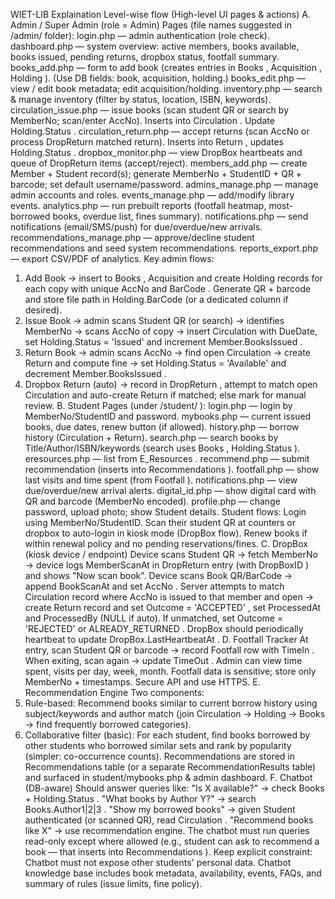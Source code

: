 WIET-LIB Explaination
Level-wise flow (High-level UI pages & actions)
A. Admin / Super Admin (role = Admin)
Pages (file names suggested in /admin/ folder):
login.php — admin authentication (role check).
dashboard.php — system overview: active members, books available, books
issued, pending returns, dropbox status, footfall summary.
books_add.php — form to add book (creates entries in Books , Acquisition , Holding ).
(Use DB fields: book, acquisition, holding.)
books_edit.php — view / edit book metadata; edit acquisition/holding.
inventory.php — search & manage inventory (filter by status, location, ISBN,
keywords).
circulation_issue.php — issue books (scan student QR or search by MemberNo;
scan/enter AccNo). Inserts into Circulation . Update Holding.Status .
circulation_return.php — accept returns (scan AccNo or process DropReturn
matched return). Inserts into Return , updates Holding.Status .
dropbox_monitor.php — view DropBox heartbeats and queue of DropReturn items
(accept/reject).
members_add.php — create Member + Student record(s); generate MemberNo +
StudentID + QR + barcode; set default username/password.
admins_manage.php — manage admin accounts and roles.
events_manage.php — add/modify library events.
analytics.php — run prebuilt reports (footfall heatmap, most-borrowed books,
overdue list, fines summary).
notifications.php — send notifications (email/SMS/push) for due/overdue/new
arrivals.
recommendations_manage.php — approve/decline student recommendations and
seed system recommendations.
reports_export.php — export CSV/PDF of analytics.
Key admin flows:
1. Add Book → insert to Books , Acquisition and create Holding records for each copy
with unique AccNo and BarCode . Generate QR + barcode and store file path in
Holding.BarCode (or a dedicated column if desired).
2. Issue Book → admin scans Student QR (or search) → identifies MemberNo →
scans AccNo of copy → insert Circulation with DueDate, set Holding.Status = 'Issued'
and increment Member.BooksIssued .
3. Return Book → admin scans AccNo → find open Circulation → create Return and
compute fine → set Holding.Status = 'Available' and decrement Member.BooksIssued .
4. Dropbox Return (auto) → record in DropReturn , attempt to match open Circulation
and auto-create Return if matched; else mark for manual review.
B. Student
Pages (under /student/ ):
login.php — login by MemberNo/StudentID and password.
mybooks.php — current issued books, due dates, renew button (if allowed).
history.php — borrow history (Circulation + Return).
search.php — search books by Title/Author/ISBN/keywords (search uses Books ,
Holding.Status ).
eresources.php — list from E_Resources .
recommend.php — submit recommendation (inserts into Recommendations ).
footfall.php — show last visits and time spent (from Footfall ).
notifications.php — view due/overdue/new arrival alerts.
digital_id.php — show digital card with QR and barcode (MemberNo encoded).
profile.php — change password, upload photo; show Student details.
Student flows:
Login using MemberNo/StudentID.
Scan their student QR at counters or dropbox to auto-login in kiosk mode
(DropBox flow).
Renew books if within renewal policy and no pending reservations/fines.
C. DropBox (kiosk device / endpoint)
Device scans Student QR → fetch MemberNo → device logs MemberScanAt in
DropReturn entry (with DropBoxID ) and shows "Now scan book".
Device scans Book QR/BarCode → append BookScanAt and set AccNo .
Server attempts to match Circulation record where AccNo is issued to that
member and open → create Return record and set Outcome = 'ACCEPTED' , set
ProcessedAt and ProcessedBy (NULL if auto). If unmatched, set Outcome = 'REJECTED'
or ALREADY_RETURNED .
DropBox should periodically heartbeat to update DropBox.LastHeartbeatAt .
D. Footfall Tracker
At entry, scan Student QR or barcode → record Footfall row with TimeIn . When
exiting, scan again → update TimeOut . Admin can view time spent, visits per
day, week, month.
Footfall data is sensitive; store only MemberNo + timestamps. Secure API and
use HTTPS.
E. Recommendation Engine
Two components:
1. Rule-based: Recommend books similar to current borrow history using
subject/keywords and author match (join Circulation → Holding → Books →
find frequently borrowed categories).
2. Collaborative filter (basic): For each student, find books borrowed by
other students who borrowed similar sets and rank by popularity (simpler:
co-occurrence counts).
Recommendations are stored in Recommendations table (or a separate
RecommendationResults table) and surfaced in student/mybooks.php & admin dashboard.
F. Chatbot (DB-aware)
Should answer queries like:
"Is X available?" → check Books + Holding.Status .
"What books by Author Y?" → search Books.Author1|2|3 .
"Show my borrowed books" → given Student authenticated (or scanned
QR), read Circulation .
"Recommend books like X" → use recommendation engine.
The chatbot must run queries read-only except where allowed (e.g., student
can ask to recommend a book — that inserts into Recommendations ).
Keep explicit constraint: Chatbot must not expose other students' personal
data.
Chatbot knowledge base includes book metadata, availability, events, FAQs,
and summary of rules (issue limits, fine policy).
